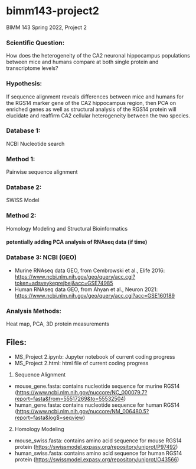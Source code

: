 # bimm143-project2
BIMM 143 Spring 2022, Project 2


### Scientific Question: 
How does the heterogeneity of the CA2 neuronal hippocampus populations between mice and humans compare at both single protein and transcriptome levels?

### Hypothesis:
If sequence alignment reveals differences between mice and humans for the RGS14 marker gene of the CA2 hippocampus region, then PCA on enriched genes as well as structural analysis of the RGS14 protein will elucidate and reaffirm CA2 cellular heterogeneity between the two species.

### Database 1:
NCBI Nucleotide search

### Method 1:
Pairwise sequence alignment

### Database 2: 
SWISS Model

### Method 2:
Homology Modeling and Structural Bioinformatics

#### potentially adding PCA analysis of RNAseq data (if time)

### Database 3: NCBI (GEO)
- Murine RNAseq data GEO, from Cembrowski et al., Elife 2016: https://www.ncbi.nlm.nih.gov/geo/query/acc.cgi?token=adsveykeprejbej&acc=GSE74985
- Human RNAseq data GEO, from Ahyan et al., Neuron 2021: https://www.ncbi.nlm.nih.gov/geo/query/acc.cgi?acc=GSE160189

### Analysis Methods:
Heat map, PCA, 3D protein measurements

## Files:

- MS_Project 2.ipynb: Jupyter notebook of current coding progress
- MS_Project 2.html: html file of current coding progress

1. Sequence Alignment 
- mouse_gene.fasta: contains nucleotide sequence for murine RGS14  (https://www.ncbi.nlm.nih.gov/nuccore/NC_000079.7?report=fasta&from=55517269&to=55532504)
- human_gene.fasta: contains nucleotide sequence for human RGS14  (https://www.ncbi.nlm.nih.gov/nuccore/NM_006480.5?report=fasta&log$=seqview)

2. Homology Modeling
- mouse_swiss.fasta: contains amino acid sequence for mouse RGS14 protein (https://swissmodel.expasy.org/repository/uniprot/P97492)
- human_swiss.fasta: contains amino acid sequence for human RGS14 protein (https://swissmodel.expasy.org/repository/uniprot/O43566)
